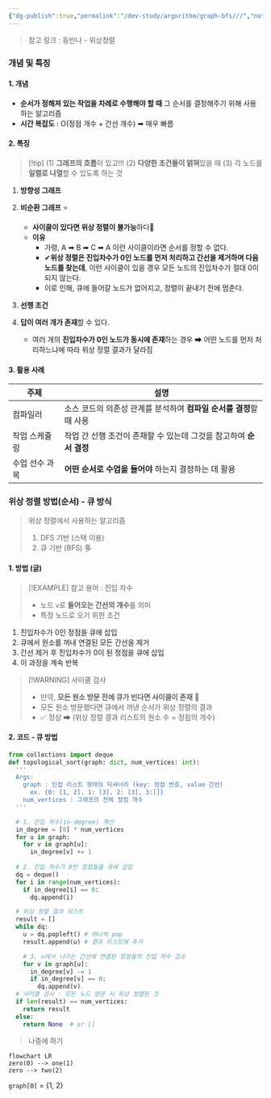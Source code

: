 ```yaml
---
{"dg-publish":true,"permalink":"/dev-study/argorithm/graph-bfs///","noteIcon":"","created":"2025-07-27T22:40:01.047+09:00","updated":"2025-08-01T00:30:18.025+09:00"}
---
```



> 참고 링크 : 동빈나 - 위상정렬

### 개념 및 특징 

#### 1. 개념 
- **순서가 정해져 있는 작업을 차례로 수행해야 할 때** 그 순서를 결정해주기 위해 사용하는 알고리즘 
- **시간 복잡도** : O(정점 개수 + 간선 개수)  ➡ 매우 빠름 

#### 2. 특징 

>[!tip] (1) **그래프의 흐름**이 있고!!! (2) **다양한 조건들이 얽혀**있을 때  (3) 각 노드를 **일렬로 나열**할 수 있도록 하는 것 

1. **방향성 그래프** 
2. **비순환 그래프** ⭐
	- **사이클이 있다면 위상 정렬이 불가능**하다💢
	- **이유**
		- 가령, A ➡ B ➡ C ➡ A 이런 사이클이라면 순서를 정할 수 없다. 
		- ✔**위상 정렬은 진입차수가 0인 노드를 먼저 처리하고 간선을 제거하며 다음 노드를 찾는데**, 이런 사이클이 있을 경우 모든 노드의 진입차수가 절대 0이 되지 않는다.
		- 이로 인해, 큐에 들어갈 노드가 없어지고, 정렬이 끝내기 전에 멈춘다.

3. **선행 조건** 
4. **답이 여러 개가 존재**할 수 있다.
	- 여러 개의 **진입차수가 0인 노드가 동시에 존재**하는 경우 ➡ 어떤 노드를 먼저 처리하느냐에 따라 위상 정렬 결과가 달라짐 

#### 3. 활용 사례 

| 주제       | 설명                                       |
| -------- | ---------------------------------------- |
| 컴파일러     | 소스 코드의 의존성 관계를 분석하여 **컴파일 순서를 결정**할 때 사용 |
| 작업 스케쥴링  | 작업 간 선행 조건이 존재할 수 있는데 그것을 참고하여 **순서 결정** |
| 수업 선수 과목 | **어떤 순서로 수업을 들어야** 하는지 결정하는 데 활용         |



### 위상 정렬 방법(순서) - 큐 방식 
> 위상 정렬에서 사용하는 알고리즘
> 1. DFS 기반 (스택 이용)
> 2. 큐 기반 (BFS) 多

#### 1. 방법 (글)
>[!EXAMPLE] 참고 용어 : 진입 차수
>- 노드 `v`로 **들어오는 간선의 개수**를 의미 
>- 특정 노드로 오기 위한 조건 

1. 진입차수가 0인 정점을 큐에 삽입 
2. 큐에서 원소를 꺼내 연결된 모든 간선을 제거 
3. 간선 제거 후 진입차수가 0이 된 정점을 큐에 삽입
4. 이 과정을 계속 반복 

>[!WARNING] 사이클 검사
>- 만약, **모든 원소 방문 전에 큐가 빈다면 사이클이 존재** 💢
>- 모든 원소 방문했다면 큐에서 꺼낸 순서가 위상 정렬의 결과 
>- ✅ 정상 ➡  (위상 정렬 결과 리스트의 원소 수 = 정점의 개수)

#### 2. 코드 - 큐 방법 
```python
from collections import deque
def topological_sort(graph: dict, num_vertices: int):
  '''
  Args:
    graph : 인접 리스트 형태의 딕셔너리 (key: 정점 번호, value 간선)
      ex. {0: [1, 2], 1: [3], 2: [3], 3:[]}
    num_vertices : 그래프의 전체 정점 개수
  '''

  # 1. 진입 차수(in-degree) 계산
  in_degree = [0] * num_vertices
  for u in graph:
    for v in graph[u]:
      in_degree[v] += 1
      
  # 2. 진입 차수가 0인 정점들을 큐에 삽입
  dq = deque()
  for i in range(num_vertices):
    if in_degree[i] == 0:
      dq.append(i)

  # 위상 정렬 결과 리스트
  result = []
  while dq:
    u = dq.popleft() # 하나씩 pop
    result.append(u) # 결과 리스트에 추가

    # 3. u에서 나가는 간선에 연결된 정점들의 진입 차수 감소
    for v in graph[u]:
      in_degree[v] -= 1
      if in_degree[v] == 0:
        dq.append(v)
  # 사이클 검사 : 모든 노드 방문 시 위상 정렬된 것
  if len(result) == num_vertices:
    return result
  else:
    return None  # or []
```

> 나중에 하기 



```mermaid
flowchart LR
zero(0) --> one(1)
zero --> two(2)
```

`graph[0]` = {1, 2}



